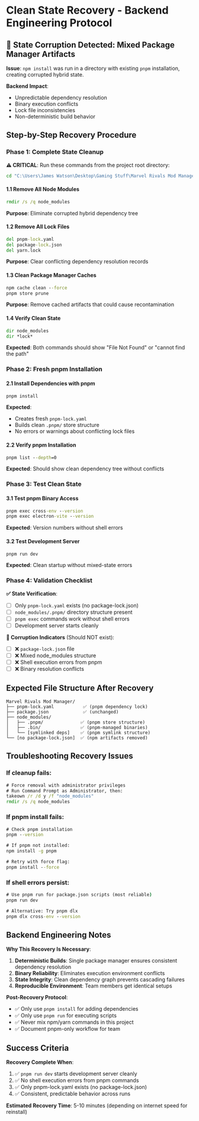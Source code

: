 # Clean State Recovery - Backend Engineering Protocol

## 🚨 **State Corruption Detected**: Mixed Package Manager Artifacts

**Issue**: `npm install` was run in a directory with existing `pnpm` installation, creating corrupted hybrid state.

**Backend Impact**: 
- Unpredictable dependency resolution
- Binary execution conflicts  
- Lock file inconsistencies
- Non-deterministic build behavior

## **Step-by-Step Recovery Procedure**

### Phase 1: Complete State Cleanup

**⚠️ CRITICAL**: Run these commands from the project root directory:

```cmd
cd "C:\Users\James Watson\Desktop\Gaming Stuff\Marvel Rivals Mod Manager"
```

#### 1.1 Remove All Node Modules
```cmd
rmdir /s /q node_modules
```
**Purpose**: Eliminate corrupted hybrid dependency tree

#### 1.2 Remove All Lock Files  
```cmd
del pnpm-lock.yaml
del package-lock.json
del yarn.lock
```
**Purpose**: Clear conflicting dependency resolution records

#### 1.3 Clean Package Manager Caches
```cmd
npm cache clean --force
pnpm store prune
```
**Purpose**: Remove cached artifacts that could cause recontamination

#### 1.4 Verify Clean State
```cmd
dir node_modules
dir *lock*
```
**Expected**: Both commands should show "File Not Found" or "cannot find the path"

### Phase 2: Fresh pnpm Installation

#### 2.1 Install Dependencies with pnpm
```cmd
pnpm install
```
**Expected**: 
- Creates fresh `pnpm-lock.yaml`
- Builds clean `.pnpm/` store structure  
- No errors or warnings about conflicting lock files

#### 2.2 Verify pnpm Installation
```cmd
pnpm list --depth=0
```
**Expected**: Should show clean dependency tree without conflicts

### Phase 3: Test Clean State

#### 3.1 Test pnpm Binary Access
```cmd
pnpm exec cross-env --version
pnpm exec electron-vite --version
```
**Expected**: Version numbers without shell errors

#### 3.2 Test Development Server
```cmd
pnpm run dev
```
**Expected**: Clean startup without mixed-state errors

### Phase 4: Validation Checklist

**✅ State Verification**:
- [ ] Only `pnpm-lock.yaml` exists (no package-lock.json)
- [ ] `node_modules/.pnpm/` directory structure present
- [ ] `pnpm exec` commands work without shell errors
- [ ] Development server starts cleanly

**🚫 Corruption Indicators** (Should NOT exist):
- [ ] ❌ `package-lock.json` file
- [ ] ❌ Mixed node_modules structure
- [ ] ❌ Shell execution errors from pnpm
- [ ] ❌ Binary resolution conflicts

## Expected File Structure After Recovery

```
Marvel Rivals Mod Manager/
├── pnpm-lock.yaml           ✅ (pnpm dependency lock)
├── package.json             ✅ (unchanged)
├── node_modules/
│   ├── .pnpm/              ✅ (pnpm store structure)
│   ├── .bin/               ✅ (pnpm-managed binaries)
│   └── [symlinked deps]    ✅ (pnpm symlink structure)
└── [no package-lock.json]  ✅ (npm artifacts removed)
```

## Troubleshooting Recovery Issues

### If cleanup fails:
```cmd
# Force removal with administrator privileges
# Run Command Prompt as Administrator, then:
takeown /r /d y /f "node_modules"
rmdir /s /q node_modules
```

### If pnpm install fails:
```cmd
# Check pnpm installation
pnpm --version

# If pnpm not installed:
npm install -g pnpm

# Retry with force flag:
pnpm install --force
```

### If shell errors persist:
```cmd
# Use pnpm run for package.json scripts (most reliable)
pnpm run dev

# Alternative: Try pnpm dlx
pnpm dlx cross-env --version
```

## Backend Engineering Notes

**Why This Recovery Is Necessary**:
1. **Deterministic Builds**: Single package manager ensures consistent dependency resolution
2. **Binary Reliability**: Eliminates execution environment conflicts  
3. **State Integrity**: Clean dependency graph prevents cascading failures
4. **Reproducible Environment**: Team members get identical setups

**Post-Recovery Protocol**:
- ✅ Only use `pnpm install` for adding dependencies
- ✅ Only use `pnpm run` for executing scripts  
- ✅ Never mix npm/yarn commands in this project
- ✅ Document pnpm-only workflow for team

## Success Criteria

**Recovery Complete When**:
1. ✅ `pnpm run dev` starts development server cleanly
2. ✅ No shell execution errors from pnpm commands
3. ✅ Only pnpm-lock.yaml exists (no package-lock.json)
4. ✅ Consistent, predictable behavior across runs

**Estimated Recovery Time**: 5-10 minutes (depending on internet speed for reinstall)